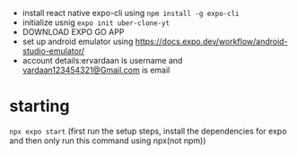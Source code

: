 - install react native expo-cli using `npm install -g expo-cli`
- initialize usnig `expo init uber-clone-yt`
- DOWNLOAD EXPO GO APP
- set up android emulator using https://docs.expo.dev/workflow/android-studio-emulator/
-  account details:ervardaan is username and vardaan123454321@Gmail.com is email 

# starting
`npx expo start` (first run the setup steps, install the dependencies for expo and then only run this command using npx(not npm))
